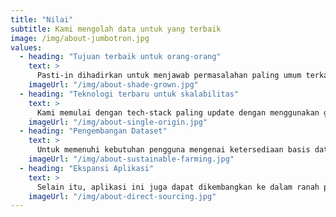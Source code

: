 ```yaml
---
title: "Nilai"
subtitle: Kami mengolah data untuk yang terbaik
image: /img/about-jumbotron.jpg
values:
  - heading: "Tujuan terbaik untuk orang-orang"
    text: >
      Pasti-in dihadirkan untuk menjawab permasalahan paling umum terkait kandungan pada makanan berkemasan yang salah konsumsi sehingga menyebabkan gejala alergi muncul pada seseorang. Melalui program kreativitas mahasiswa karsa cipta ini dihasilkan sebuah purwarupa aplikasi scan yang dapat mengidentifikasi karakter dan kata pada label komposisi makanan berkemasan lalu memilihnya pada basis data untuk ditampilkan kepada pengguna berdasarkan sensitivitas dan alergi penggunanya. Pasti-in juga bertujuan untuk mengedukasi masyarakat mengenai komposisi tertentu yang tidak baik untuk tubuh jika dikonsumsi dalam jumlah besar atau komposisi yang menjadi alergi seseorang sehingga upaya preventif dapat dilakukan.
    imageUrl: "/img/about-shade-grown.jpg"
  - heading: "Teknologi terbaru untuk skalabilitas"
    text: >
      Kami memulai dengan tech-stack paling update dengan menggunakan google cloud platform, ML Kit, bahasa pemrograman kotlin, dan zend framework untuk pembuatan API. Text in image recognition adalah salah satu metode untuk ekstraksi karakter dan kata yang terdapat dalam suatu label pada gambar menjadi sebuah data yang akan diolah pada sebuah aktivitas. Metode ekstraksi teks dari label makanan berkemasan ini lebih baik digunakan jika dibandingkan dengan penggunaan kode batang UPC atau EAN yang tidak ada organisasi global yang benar-benar mengoleksi dataset dari tiap produk terdaftar yang menggunakan kode batang tersebut.
    imageUrl: "/img/about-single-origin.jpg"
  - heading: "Pengembangan Dataset"
    text: >
      Untuk memenuhi kebutuhan pengguna mengenai ketersediaan basis data kandungan produk dan label alergi dan sensitivitasnya, ke depannya akan dilakukan kerjasama dan join dengan BPOM dan LPPOM MUI untuk meningkatkan kelengkapan data komposisi yang dimiliki Pasti-in. Dengan adanya kerja sama tersebut, maka akan memudahkan proses kerja aplikasi kedepannya. Pengembangan dataset dilakukan dengan kunjungan dan MoU terhadap pihak terkait. Selain itu, juga akan dilakukan riset internal terhadap perkembangan dataset komposisi dan kandungan pada makanan berkemasan.
    imageUrl: "/img/about-sustainable-farming.jpg"
  - heading: "Ekspansi Aplikasi"
    text: >
      Selain itu, aplikasi ini juga dapat dikembangkan ke dalam ranah produk kosmetika. Dimana dengan kondisi sekarang ini, produk kosmetik sangat digandrungi oleh kaum wanita baik di usia tua maupun usia muda. Aplikasi ini dapat dirancang untuk dapat mendeteksi bahan kimia berbahaya yang dapat merusak kulit, baik dalam bahasa Indonesia maupun bahasa asing yang akan diterjemahkan dan diberikan informasi yang bersangkutan dengan bahan yang terkandung.
    imageUrl: "/img/about-direct-sourcing.jpg"
---
```


